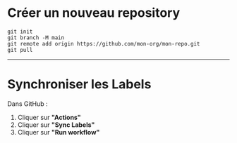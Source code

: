 # Créer un nouveau repository

```
git init
git branch -M main
git remote add origin https://github.com/mon-org/mon-repo.git
git pull
````

---


# Synchroniser les Labels

Dans GitHub :

1. Cliquer sur **"Actions"**
2. Cliquer sur **"Sync Labels"**
3. Cliquer sur **"Run workflow"**
